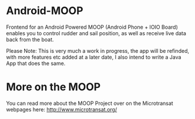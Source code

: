 Android-MOOP
============

Frontend for an Android Powered MOOP (Android Phone + IOIO Board) enables you to control 
rudder and sail position, as well as receive live data back from the boat. 

Please Note: This is very much a work in progress, the app will be refinded, with more features
etc added at a later date, I also intend to write a Java App that does the same.

More on the MOOP
================

You can read more about the MOOP Project over on the Microtransat webpages here: http://www.microtransat.org/